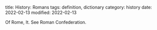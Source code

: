 title: History: Romans
tags: definition, dictionary
category: history
date: 2022-02-13
modified: 2022-02-13


Of Rome, It.
 See Roman Confederation.




